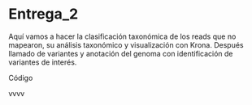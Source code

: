 # Entrega_2
Aquí vamos a hacer la clasificación taxonómica de los reads que no mapearon, su análisis taxonómico  y visualización con Krona.  Después llamado de variantes y anotación del genoma con identificación de variantes de interés.

Código


vvvv
